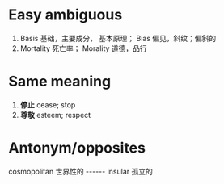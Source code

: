 # Easy ambiguous     
1. Basis 基础，主要成分， 基本原理；   Bias 偏见，斜纹；偏斜的      
2. Mortality 死亡率；  Morality 道德，品行      

# Same meaning      
1. <b>停止</b>    cease;     stop   
2. <b>尊敬</b>    esteem;     respect      
   
# Antonym/opposites    
cosmopolitan 世界性的 ------ insular 孤立的   


